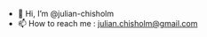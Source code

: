 - 👋 Hi, I’m @julian-chisholm
- 📫 How to reach me : julian.chisholm@gmail.com

<!---
julian-chisholm/julian-chisholm is a ✨ special ✨ repository because its `README.md` (this file) appears on your GitHub profile.
You can click the Preview link to take a look at your changes.
--->
